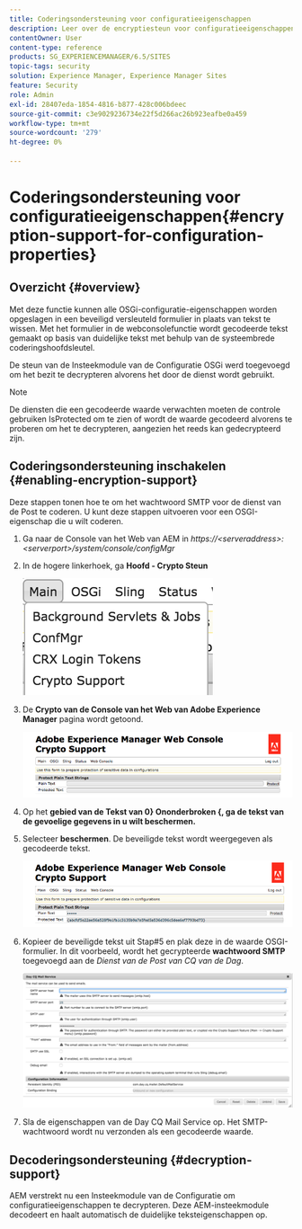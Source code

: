 ```yaml
---
title: Coderingsondersteuning voor configuratieeigenschappen
description: Leer over de encryptiesteun voor configuratieeigenschappen die in AEM wordt verstrekt.
contentOwner: User
content-type: reference
products: SG_EXPERIENCEMANAGER/6.5/SITES
topic-tags: security
solution: Experience Manager, Experience Manager Sites
feature: Security
role: Admin
exl-id: 28407eda-1854-4816-b877-428c006bdeec
source-git-commit: c3e9029236734e22f5d266ac26b923eafbe0a459
workflow-type: tm+mt
source-wordcount: '279'
ht-degree: 0%

---
```


# Coderingsondersteuning voor configuratieeigenschappen{#encryption-support-for-configuration-properties}

## Overzicht {#overview}

Met deze functie kunnen alle OSGi-configuratie-eigenschappen worden opgeslagen in een beveiligd versleuteld formulier in plaats van tekst te wissen. Met het formulier in de webconsolefunctie wordt gecodeerde tekst gemaakt op basis van duidelijke tekst met behulp van de systeembrede coderingshoofdsleutel.

De steun van de Insteekmodule van de Configuratie OSGi werd toegevoegd om het bezit te decrypteren alvorens het door de dienst wordt gebruikt.

>[!NOTE]
>
>De diensten die een gecodeerde waarde verwachten moeten de controle gebruiken IsProtected om te zien of wordt de waarde gecodeerd alvorens te proberen om het te decrypteren, aangezien het reeds kan gedecrypteerd zijn.

## Coderingsondersteuning inschakelen {#enabling-encryption-support}

Deze stappen tonen hoe te om het wachtwoord SMTP voor de dienst van de Post te coderen. U kunt deze stappen uitvoeren voor een OSGI-eigenschap die u wilt coderen.

1. Ga naar de Console van het Web van AEM in *https://&lt;serveraddress>:&lt;serverport>/system/console/configMgr*
1. In de hogere linkerhoek, ga **Hoofd - Crypto Steun**

   ![ chlimage_1-325 ](assets/chlimage_1-325.png)

1. De **Crypto van de Console van het Web van Adobe Experience Manager** pagina wordt getoond.

   ![ screen_shot_2018-08-01at113417am ](assets/screen_shot_2018-08-01at113417am.png)

1. Op het **gebied van de Tekst van 0&rbrace; Ononderbroken &lbrace;, ga de tekst van de gevoelige gegevens in u wilt beschermen.**
1. Selecteer **beschermen**. De beveiligde tekst wordt weergegeven als gecodeerde tekst.

   ![ screen_shot_2018-08-01at113844am ](assets/screen_shot_2018-08-01at113844am.png)

1. Kopieer de beveiligde tekst uit Stap#5 en plak deze in de waarde OSGI-formulier. In dit voorbeeld, wordt het gecrypteerde **wachtwoord SMTP** toegevoegd aan de *Dienst van de Post van CQ van de Dag*.

   ![ screen_shot_2016-12-18at105809pm ](assets/screen_shot_2016-12-18at105809pm.png)

1. Sla de eigenschappen van de Day CQ Mail Service op. Het SMTP-wachtwoord wordt nu verzonden als een gecodeerde waarde.

## Decoderingsondersteuning {#decryption-support}

AEM verstrekt nu een Insteekmodule van de Configuratie om configuratieeigenschappen te decrypteren. Deze AEM-insteekmodule decodeert en haalt automatisch de duidelijke teksteigenschappen op.
